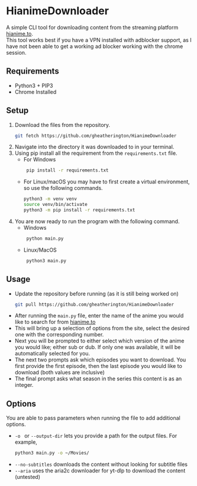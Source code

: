 # HianimeDownloader

A simple CLI tool for downloading content from the streaming platform [hianime.to](hianime.to). \
This tool works best if you have a VPN installed with adblocker support, as I have not been able to get a working ad
blocker working with the chrome session.

## Requirements

* Python3 + PIP3
* Chrome Installed

## Setup

1. Download the files from the repository.
   ```bash
   git fetch https://github.com/gheatherington/HianimeDownloader
    ```
2. Navigate into the directory it was downloaded to in your terminal.
3. Using pip install all the requirement from the ```requirements.txt``` file.
    + For Windows
      ```bash
       pip install -r requirements.txt
      ```
    + For Linux/macOS you may have to first create a virtual environment, so use the following commands.
        ```bash
       python3 -m venv venv
       source venv/bin/activate
       python3 -m pip install -r requirements.txt
        ```
4. You are now ready to run the program with the following command.
    + Windows
      ```bash 
       python main.py
       ```
    + Linux/MacOS
      ```bash
       python3 main.py
      ```

## Usage

+ Update the repository before running (as it is still being worked on)
  ```bash
  git pull https://github.com/gheatherington/HianimeDownloader
    ```
+ After running the ```main.py``` file, enter the name of the anime you would like to search for
  from [hianime.to](hianime.to)
+ This will bring up a selection of options from the site, select the desired one with the corresponding number.
+ Next you will be prompted to either select which version of the anime you would like; either sub or dub. If only one
  was available, it will be automatically selected for you.
+ The next two prompts ask which episodes you want to download. You first provide the first episode, then the last
  episode you would like to download (both values are inclusive)
+ The final prompt asks what season in the series this content is as an integer.

## Options

You are able to pass parameters when running the file to add additional options.

+ ```-o ``` or ```--output-dir``` lets you provide a path for the output files. For example,
    ```bash
    python3 main.py -o ~/Movies/
    ```
+ ```--no-subtitles``` downloads the content without looking for subtitle files
+ ```--aria``` uses the aria2c downloader for yt-dlp to download the content (untested)